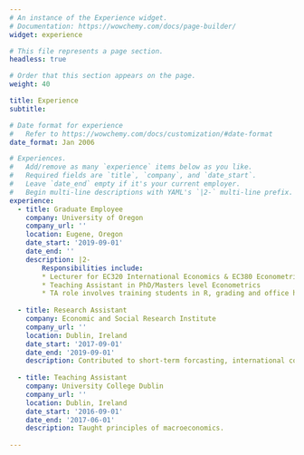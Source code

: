 ```yaml
---
# An instance of the Experience widget.
# Documentation: https://wowchemy.com/docs/page-builder/
widget: experience

# This file represents a page section.
headless: true

# Order that this section appears on the page.
weight: 40

title: Experience
subtitle:

# Date format for experience
#   Refer to https://wowchemy.com/docs/customization/#date-format
date_format: Jan 2006

# Experiences.
#   Add/remove as many `experience` items below as you like.
#   Required fields are `title`, `company`, and `date_start`.
#   Leave `date_end` empty if it's your current employer.
#   Begin multi-line descriptions with YAML's `|2-` multi-line prefix.
experience:
  - title: Graduate Employee
    company: University of Oregon
    company_url: ''
    location: Eugene, Oregon
    date_start: '2019-09-01'
    date_end: ''
    description: |2-
        Responsibilities include:
        * Lecturer for EC320 International Economics & EC380 Econometrics
        * Teaching Assistant in PhD/Masters level Econometrics
        * TA role involves training students in R, grading and office hours
        
  - title: Research Assistant
    company: Economic and Social Research Institute
    company_url: ''
    location: Dublin, Ireland
    date_start: '2017-09-01'
    date_end: '2019-09-01'
    description: Contributed to short-term forcasting, international commentary and research in housing and macroeconomics.  
    
  - title: Teaching Assistant
    company: University College Dublin
    company_url: ''
    location: Dublin, Ireland
    date_start: '2016-09-01'
    date_end: '2017-06-01'
    description: Taught principles of macroeconomics.
    
---
```

